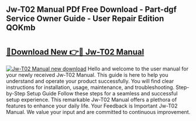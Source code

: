 ## Jw-T02 Manual PDf Free Download - Part-dgf Service Owner Guide - User Repair Edition QOKmb

# <h2><a href="http://cf25673.oget.top/?id=Jw-T02+Manual">🔗Download New 👉🔴 Jw-T02 Manual</a></h2>

[![Jw-T02 Manual new download](https://i.imgur.com/5g1atiW.png)](http://cf25673.oget.top/?id=Jw-T02+Manual)
Hello and welcome to the user manual for your newly received Jw-T02 Manual. This guide is here to help you understand and operate your product successfully. You will find clear instructions for installation, usage, maintenance, and troubleshooting. Step-by-Step Setup Guide Follow these steps for a seamless and successful setup experience. This remarkable Jw-T02 Manual offers a plethora of features to enhance your daily life. Your Feedback is Important Jw-T02 Manual. We value your input and are committed to continuous improvement.
